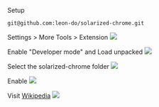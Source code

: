 Setup

`git@github.com:leon-do/solarized-chrome.git`

Settings > More Tools > Extension
![](https://imgur.com/o1UH235.png)

Enable "Developer mode" and Load unpacked
![](https://imgur.com/W1jPp1e.png)

Select the solarized-chrome folder
![](https://imgur.com/kcRQJxi.png)

Enable
![](https://imgur.com/P3Yvuj4.png)

Visit [Wikipedia](https://en.wikipedia.org/wiki/Solarized_(color_scheme))
![](https://imgur.com/SudVUGY.png)
